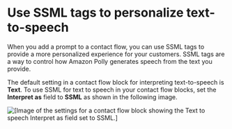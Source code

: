 # Use SSML tags to personalize text\-to\-speech<a name="ssml-prompt"></a>

When you add a prompt to a contact flow, you can use SSML tags to provide a more personalized experience for your customers\. SSML tags are a way to control how Amazon Polly generates speech from the text you provide\.

The default setting in a contact flow block for interpreting text\-to\-speech is **Text**\. To use SSML for text to speech in your contact flow blocks, set the **Interpret as** field to **SSML** as shown in the following image\.

![\[Image of the settings for a contact flow block showing the Text to speech Interpret as field set to SSML.\]](http://docs.aws.amazon.com/connect/latest/adminguide/images/connect-interpret-as-ssml.png)